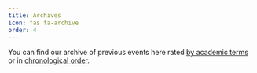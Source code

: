 ```yaml
---
title: Archives
icon: fas fa-archive
order: 4
---
```


You can find our archive of previous events here rated [by academic terms](/by-terms) or in [chronological order](/chronological).